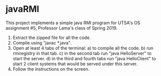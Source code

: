 # javaRMI
This project implements a simple java RMI program for UTSA's OS assignment #5, Professor Lama's class of Spring 2019.

1. Extract the zipped file for all the code.
2. Complie using "javac *.java".
3. Open at least 4 tabs of the terminal: 
	a) to compile all the code.
	b) run rmiregistry in that tab.
	c) in the second tab run "java HelloServer" to start the server.
	d) in the third and fourth tabs run "java HelloClient" to start 2 client systems that would be served under this server.
4. Follow the instructions on the screen.
